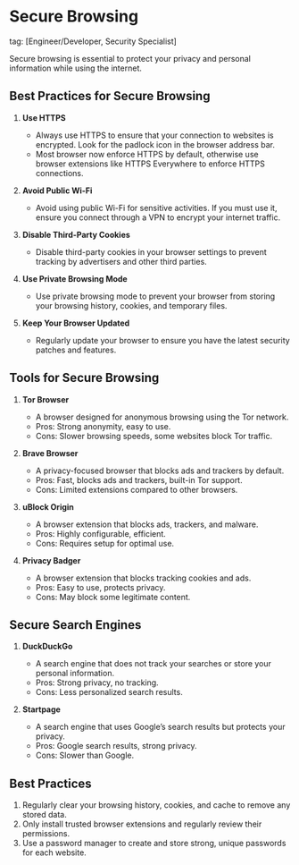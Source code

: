 # Secure Browsing
tag: [Engineer/Developer, Security Specialist]

Secure browsing is essential to protect your privacy and personal information while using the internet.

## Best Practices for Secure Browsing

1. **Use HTTPS**
   - Always use HTTPS to ensure that your connection to websites is encrypted. Look for the padlock icon in the browser address bar.
   - Most browser now enforce HTTPS by default, otherwise use browser extensions like HTTPS Everywhere to enforce HTTPS connections.

2. **Avoid Public Wi-Fi**
   - Avoid using public Wi-Fi for sensitive activities. If you must use it, ensure you connect through a VPN to encrypt your internet traffic.

3. **Disable Third-Party Cookies**
   - Disable third-party cookies in your browser settings to prevent tracking by advertisers and other third parties.

4. **Use Private Browsing Mode**
   - Use private browsing mode to prevent your browser from storing your browsing history, cookies, and temporary files.

5. **Keep Your Browser Updated**
   - Regularly update your browser to ensure you have the latest security patches and features.

## Tools for Secure Browsing

1. **Tor Browser**
   - A browser designed for anonymous browsing using the Tor network.
   - Pros: Strong anonymity, easy to use.
   - Cons: Slower browsing speeds, some websites block Tor traffic.

2. **Brave Browser**
   - A privacy-focused browser that blocks ads and trackers by default.
   - Pros: Fast, blocks ads and trackers, built-in Tor support.
   - Cons: Limited extensions compared to other browsers.

3. **uBlock Origin**
   - A browser extension that blocks ads, trackers, and malware.
   - Pros: Highly configurable, efficient.
   - Cons: Requires setup for optimal use.

4. **Privacy Badger**
   - A browser extension that blocks tracking cookies and ads.
   - Pros: Easy to use, protects privacy.
   - Cons: May block some legitimate content.

## Secure Search Engines

1. **DuckDuckGo**
   - A search engine that does not track your searches or store your personal information.
   - Pros: Strong privacy, no tracking.
   - Cons: Less personalized search results.

2. **Startpage**
   - A search engine that uses Google’s search results but protects your privacy.
   - Pros: Google search results, strong privacy.
   - Cons: Slower than Google.

## Best Practices

1. Regularly clear your browsing history, cookies, and cache to remove any stored data.
2. Only install trusted browser extensions and regularly review their permissions.
3. Use a password manager to create and store strong, unique passwords for each website.
